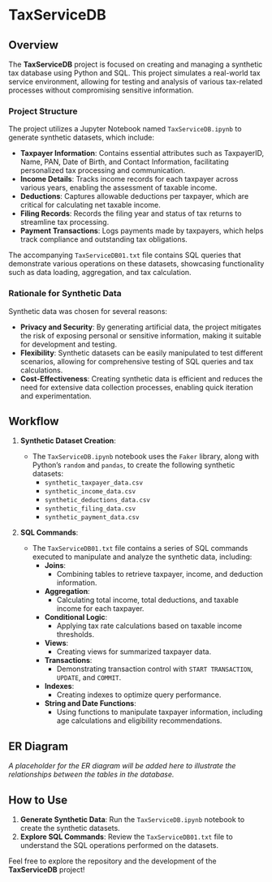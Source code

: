 # TaxServiceDB

## Overview
The **TaxServiceDB** project is focused on creating and managing a synthetic tax database using Python and SQL. This project simulates a real-world tax service environment, allowing for testing and analysis of various tax-related processes without compromising sensitive information.

### Project Structure
The project utilizes a Jupyter Notebook named `TaxServiceDB.ipynb` to generate synthetic datasets, which include:
- **Taxpayer Information**: Contains essential attributes such as TaxpayerID, Name, PAN, Date of Birth, and Contact Information, facilitating personalized tax processing and communication.
- **Income Details**: Tracks income records for each taxpayer across various years, enabling the assessment of taxable income.
- **Deductions**: Captures allowable deductions per taxpayer, which are critical for calculating net taxable income.
- **Filing Records**: Records the filing year and status of tax returns to streamline tax processing.
- **Payment Transactions**: Logs payments made by taxpayers, which helps track compliance and outstanding tax obligations.

The accompanying `TaxServiceDB01.txt` file contains SQL queries that demonstrate various operations on these datasets, showcasing functionality such as data loading, aggregation, and tax calculation.

### Rationale for Synthetic Data
Synthetic data was chosen for several reasons:
- **Privacy and Security**: By generating artificial data, the project mitigates the risk of exposing personal or sensitive information, making it suitable for development and testing.
- **Flexibility**: Synthetic datasets can be easily manipulated to test different scenarios, allowing for comprehensive testing of SQL queries and tax calculations.
- **Cost-Effectiveness**: Creating synthetic data is efficient and reduces the need for extensive data collection processes, enabling quick iteration and experimentation.

## Workflow
1. **Synthetic Dataset Creation**:
   - The `TaxServiceDB.ipynb` notebook uses the `Faker` library, along with Python’s `random` and `pandas`, to create the following synthetic datasets:
     - `synthetic_taxpayer_data.csv`
     - `synthetic_income_data.csv`
     - `synthetic_deductions_data.csv`
     - `synthetic_filing_data.csv`
     - `synthetic_payment_data.csv`

2. **SQL Commands**:
   - The `TaxServiceDB01.txt` file contains a series of SQL commands executed to manipulate and analyze the synthetic data, including:
     - **Joins**:
       - Combining tables to retrieve taxpayer, income, and deduction information.
     - **Aggregation**:
       - Calculating total income, total deductions, and taxable income for each taxpayer.
     - **Conditional Logic**:
       - Applying tax rate calculations based on taxable income thresholds.
     - **Views**:
       - Creating views for summarized taxpayer data.
     - **Transactions**:
       - Demonstrating transaction control with `START TRANSACTION`, `UPDATE`, and `COMMIT`.
     - **Indexes**:
       - Creating indexes to optimize query performance.
     - **String and Date Functions**:
       - Using functions to manipulate taxpayer information, including age calculations and eligibility recommendations.

## ER Diagram
*A placeholder for the ER diagram will be added here to illustrate the relationships between the tables in the database.*

## How to Use
1. **Generate Synthetic Data**: Run the `TaxServiceDB.ipynb` notebook to create the synthetic datasets.
2. **Explore SQL Commands**: Review the `TaxServiceDB01.txt` file to understand the SQL operations performed on the datasets.

Feel free to explore the repository and the development of the **TaxServiceDB** project!


